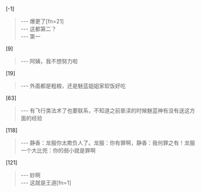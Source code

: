 
[-1] 
>--- 爆更了[fn=21]<br>
>--- 这都第二？<br>
>--- 第一<br>

[9] 
>--- 阿姨，我不想努力啦<br>

[19] 
>--- 外面都是粗粮，还是魅蓝姐姐家软饭好吃<br>

[63] 
>--- 有飞行类法术了也要联系，不知道之前亵渎的时候魅蓝神有没有送这方面的经验<br>

[118] 
>--- 静香：龙服你太欺负人了。龙服：你有罪啊，静香：我何罪之有！龙服一个大比兜：你的弱小就是罪啊<br>

[121] 
>--- 妙啊<br>
>--- 这就是王道[fn=1]<br>
